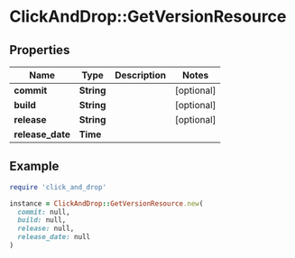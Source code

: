 # ClickAndDrop::GetVersionResource

## Properties

| Name | Type | Description | Notes |
| ---- | ---- | ----------- | ----- |
| **commit** | **String** |  | [optional] |
| **build** | **String** |  | [optional] |
| **release** | **String** |  | [optional] |
| **release_date** | **Time** |  |  |

## Example

```ruby
require 'click_and_drop'

instance = ClickAndDrop::GetVersionResource.new(
  commit: null,
  build: null,
  release: null,
  release_date: null
)
```

